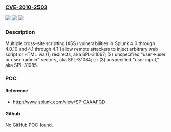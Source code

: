 ### [CVE-2010-2503](https://cve.mitre.org/cgi-bin/cvename.cgi?name=CVE-2010-2503)
![](https://img.shields.io/static/v1?label=Product&message=n%2Fa&color=blue)
![](https://img.shields.io/static/v1?label=Version&message=n%2Fa&color=blue)
![](https://img.shields.io/static/v1?label=Vulnerability&message=n%2Fa&color=brighgreen)

### Description

Multiple cross-site scripting (XSS) vulnerabilities in Splunk 4.0 through 4.0.10 and 4.1 through 4.1.1 allow remote attackers to inject arbitrary web script or HTML via (1) redirects, aka SPL-31067; (2) unspecified "user->user or user->admin" vectors, aka SPL-31084; or (3) unspecified "user input," aka SPL-31085.

### POC

#### Reference
- http://www.splunk.com/view/SP-CAAAFGD

#### Github
No GitHub POC found.

